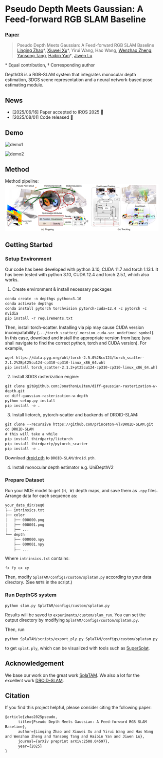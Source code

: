 # Pseudo Depth Meets Gaussian: A Feed-forward RGB SLAM Baseline
### [Paper](https://arxiv.org/abs/2508.04597)

> Pseudo Depth Meets Gaussian: A Feed-forward RGB SLAM Baseline  
> [Linqing Zhao](https://lqzhao.github.io/)\*, [Xiuwei Xu](https://xuxw98.github.io/)\*, Yirui Wang, Hao Wang, [Wenzhao Zheng](https://wzzheng.net/), [Yansong Tang](https://andytang15.github.io/), [Haibin Yan](https://scholar.google.com/citations?user=-AQLKlsAAAAJ&hl=zh-CN)†, [Jiwen Lu](http://ivg.au.tsinghua.edu.cn/Jiwen_Lu/)

\* Equal contribution, † Corresponding author

DepthGS is a RGB-SLAM system that integrates monocular depth estimation, 3DGS scene representation and a neural network-based pose estimating module.

## News
- [2025/06/16] Paper accepted to IROS 2025 :confetti_ball:
- [2025/08/01] Code released :rocket:

## Demo

![demo1](./assets/demo1.gif)

![demo2](./assets/demo2.gif)

## Method

Method pipeline:
![pipeline](./assets/pipeline.png)

## Getting Started

### Setup Environment

Our code has been developed with python 3.10, CUDA 11.7 and torch 1.13.1. It has been tested with python 3.10, CUDA 12.4 and torch 2.5.1, which also works.

1. Create environment & install necessary packages
```shell
conda create -n depthgs python=3.10
conda activate depthgs
conda install pytorch torchvision pytorch-cuda=12.4 -c pytorch -c nvidia
pip install -r requirements.txt
```

Then, install torch-scatter. Installing via pip may cause CUDA version incompatability (`.../torch_scatter/_version_cuda.so: undefined symbol`). In this case, download and install the appropriate version from [here](https://pytorch-geometric.com/whl/) (you shall navigate to find the correct python, torch and CUDA version). For example,

```shell
wget https://data.pyg.org/whl/torch-2.5.0%2Bcu124/torch_scatter-2.1.2%2Bpt25cu124-cp310-cp310-linux_x86_64.whl
pip install torch_scatter-2.1.2+pt25cu124-cp310-cp310-linux_x86_64.whl
```

2. Install 3DGS rasterization engine:
```shell
git clone git@github.com:JonathonLuiten/diff-gaussian-rasterization-w-depth.git
cd diff-gaussian-rasterization-w-depth
python setup.py install
pip install -e .
```

3. Install lietorch, pytorch-scatter and backends of DROID-SLAM:
```shell
git clone --recursive https://github.com/princeton-vl/DROID-SLAM.git
cd DROID-SLAM
# this will take a while
pip install thirdparty/lietorch
pip install thirdparty/pytorch_scatter
pip install -e .
```
Download [droid.pth](https://drive.google.com/file/d/1PpqVt1H4maBa_GbPJp4NwxRsd9jk-elh/view?usp=sharing) to `DROID-SLAM/droid.pth`.

4. Install monocular depth estimator e.g. UniDepthV2

### Prepare Dataset

Run your MDE model to get `(H, W)` depth maps, and save them as `.npy` files. Arrange data for each sequence as:
```
your_data_dir/seq0
├── intrinsics.txt
├── color
│   ├── 000000.png
│   ├── 000001.png
│   ├── ...
└── depth
    ├── 000000.npy
    ├── 000001.npy
    ├── ...
```

Where `intrinsics.txt` contains:
```
fx fy cx cy
```

Then, modify `SplaTAM/configs/custom/splatam.py` according to your data directory. (See `NOTE` in the script.)

### Run DepthGS system

```shell
python slam.py SplaTAM/configs/custom/splatam.py
```
Results will be saved to `experiments/custom/slam_run`. You can set the output directory by modifying `SplaTAM/configs/custom/splatam.py`.

Then, run
```shell
python SplaTAM/scripts/export_ply.py SplaTAM/configs/custom/splatam.py
```
to get `splat.ply`, which can be visualized with tools such as [SuperSplat](https://superspl.at/editor).

## Acknowledgement
We base our work on the great work [SplaTAM](https://github.com/spla-tam/SplaTAM). We also a lot for the excellent work [DROID-SLAM](https://github.com/princeton-vl/DROID-SLAM).

## Citation
If you find this project helpful, please consider citing the following paper:
```
@article{zhao2025pseudo, 
      title={Pseudo Depth Meets Gaussian: A Feed-forward RGB SLAM Baseline}, 
      author={Linqing Zhao and Xiuwei Xu and Yirui Wang and Hao Wang and Wenzhao Zheng and Yansong Tang and Haibin Yan and Jiwen Lu},
      journal={arXiv preprint arXiv:2508.04597},
      year={2025}
}
```
